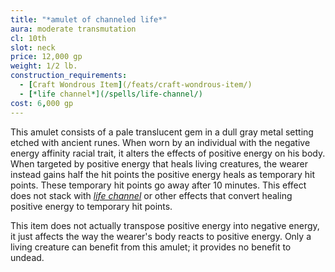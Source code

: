 ```yaml
---
title: "*amulet of channeled life*"
aura: moderate transmutation
cl: 10th
slot: neck
price: 12,000 gp
weight: 1/2 lb.
construction_requirements:
  - [Craft Wondrous Item](/feats/craft-wondrous-item/)
  - [*life channel*](/spells/life-channel/)
cost: 6,000 gp
---
```


This amulet consists of a pale translucent gem in a dull gray metal setting etched with ancient runes. When worn by an individual with the negative energy affinity racial trait, it alters the effects of positive energy on his body. When targeted by positive energy that heals living creatures, the wearer instead gains half the hit points the positive energy heals as temporary hit points. These temporary hit points go away after 10 minutes. This effect does not stack with [*life channel*](/spells/life-channel/) or other effects that convert healing positive energy to temporary hit points.

This item does not actually transpose positive energy into negative energy, it just affects the way the wearer's body reacts to positive energy. Only a living creature can benefit from this amulet; it provides no benefit to undead.

